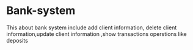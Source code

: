 # Bank-system
This about bank system include add client information, delete client information,update client information ,show transactions operstions like deposits
